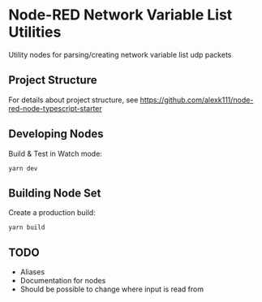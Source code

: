 # Node-RED Network Variable List Utilities

Utility nodes for parsing/creating network variable list udp packets

## Project Structure

For details about project structure, see https://github.com/alexk111/node-red-node-typescript-starter

## Developing Nodes

Build & Test in Watch mode:

```
yarn dev
```

## Building Node Set

Create a production build:

```
yarn build
```

## TODO
- Aliases
- Documentation for nodes
- Should be possible to change where input is read from
